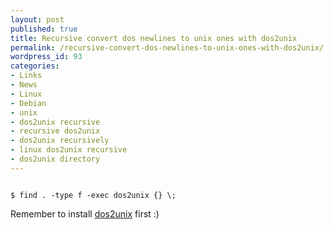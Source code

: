 ```yaml
---
layout: post
published: true
title: Recursive convert dos newlines to unix ones with dos2unix
permalink: /recursive-convert-dos-newlines-to-unix-ones-with-dos2unix/
wordpress_id: 93
categories:
- Links
- News
- Linux
- Debian
- unix
- dos2unix recursive
- recursive dos2unix
- dos2unix recursively
- linux dos2unix recursive
- dos2unix directory
---
```




```

$ find . -type f -exec dos2unix {} \;

```


Remember to install <a href="http://en.wikipedia.org/wiki/Dos2unix">dos2unix</a> first :)

